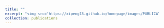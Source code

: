 ```yaml
---
title: ""
excerpt: "<img src='https://xipeng13.github.io/homepage/images/PUBLICATION-2.jpg'>"
collection: publications
---
```


